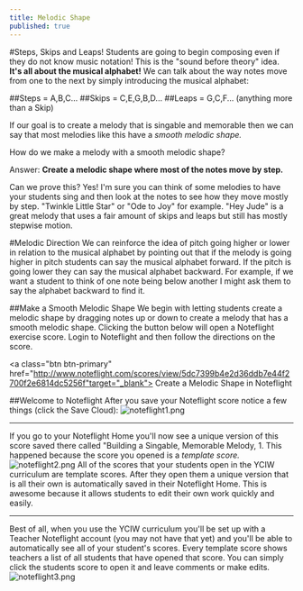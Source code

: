 ```yaml
---
title: Melodic Shape
published: true
---
```

#Steps, Skips and Leaps!
Students are going to begin composing even if they do not know music notation! This is the "sound before theory" idea.  **It's all about the musical alphabet!** We can talk about the way notes move from one to the next by simply introducing the musical alphabet:

##Steps = A,B,C...
##Skips = C,E,G,B,D...
##Leaps = G,C,F... (anything more than a Skip)

If our goal is to create a melody that is singable and memorable then we can say that most melodies like this have a *smooth melodic shape.* 

How do we make a melody with a smooth melodic shape?


Answer:  **Create a melodic shape where most of the notes move by step.**  

Can we prove this?  Yes! I'm sure you can think of some melodies to have your students sing and then look at the notes to see how they move mostly by step. "Twinkle Little Star" or  "Ode to Joy" for example. "Hey Jude" is a great melody that uses a fair amount of skips and leaps but still has mostly stepwise motion. 

#Melodic Direction
We can reinforce the idea of pitch going higher or lower in relation to the musical alphabet by pointing out that if the melody is going higher in pitch students can say the musical alphabet forward. If the pitch is going lower they can say the musical alphabet backward. For example, if we want a student to think of one note being below another I might ask them to say the alphabet backward to find it. 

##Make a Smooth Melodic Shape
We begin with letting students create a melodic shape by dragging notes up or down to create a melody that has a smooth melodic shape. Clicking the button below will open a Noteflight exercise score. Login to Noteflight and then follow the directions on the score. 

<a class="btn btn-primary" href="http://www.noteflight.com/scores/view/5dc7399b4e2d36ddb7e44f2700f2e6814dc5256f"target="_blank"><i class="fa fa-music"></i> Create a Melodic Shape in Noteflight</a>


##Welcome to Noteflight
After you save your Noteflight score notice a few things (click the Save Cloud):
![noteflight1.png]({{site.baseurl}}/img/noteflight1.png)

---


If you go to your Noteflight Home you'll now see a unique version of this score saved there called "Building a Singable, Memorable Melody, 1.  This happened because the score you opened is a *template score.* ![noteflight2.png]({{site.baseurl}}/img/noteflight2.png)
All of the scores that your students open in the YCIW curriculum are template scores. After they open them a unique version that is all their own is automatically saved in their Noteflight Home. This is awesome because it allows students to edit their own work quickly and easily. 

---
Best of all, when you use the YCIW curriculum you'll be set up with a Teacher Noteflight account (you may not have that yet) and you'll be able to automatically see all of your student's scores. Every template score shows teachers a list of all students that have opened that score. You can simply click the students score to open it and leave comments or make edits. 
![noteflight3.png]({{site.baseurl}}/img/noteflight3.png)







